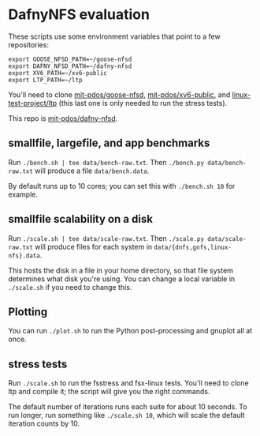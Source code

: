 # DafnyNFS evaluation

These scripts use some environment variables that point to a few repositories:

```
export GOOSE_NFSD_PATH=~/goose-nfsd
export DAFNY_NFSD_PATH=~/dafny-nfsd
export XV6_PATH=~/xv6-public
export LTP_PATH=~/ltp
```

You'll need to clone
[mit-pdos/goose-nfsd](https://github.com/mit-pdos/goose-nfsd),
[mit-pdos/xv6-public](https://github.com/mit-pdos/xv6-public), and
[linux-test-project/ltp](https://github.com/linux-test-project/ltp) (this last
one is only needed to run the stress tests).

This repo is [mit-pdos/dafny-nfsd](https://github.com/mit-pdos/dafny-nfsd).

## smallfile, largefile, and app benchmarks

Run `./bench.sh | tee data/bench-raw.txt`. Then `./bench.py data/bench-raw.txt`
will produce a file `data/bench.data`.

By default runs up to 10 cores; you can set this with `./bench.sh 10` for example.

## smallfile scalability on a disk

Run `./scale.sh | tee data/scale-raw.txt`. Then `./scale.py data/scale-raw.txt`
will produce files for each system in `data/{dnfs,gnfs,linux-nfs}.data`.

This hosts the disk in a file in your home directory, so that file system
determines what disk you're using. You can change a local variable in
`./scale.sh` if you need to change this.

## Plotting

You can run `./plot.sh` to run the Python post-processing and gnuplot all at once.

## stress tests

Run `./scale.sh` to run the fsstress and fsx-linux tests. You'll need to clone
ltp and compile it; the script will give you the right commands.

The default number of iterations runs each suite for about 10 seconds. To run
longer, run something like `./scale.sh 10`, which will scale the default
iteration counts by 10.
